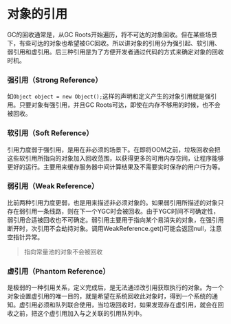 # 对象的引用

GC的回收通常是，从GC Roots开始遍历，将不可达的对象回收。但在某些场景下，有些可达的对象也希望被GC回收。所以讲对象的引用分为强引起、软引用、弱引用和虚引用。后三种引用是为了方便开发者通过代码的方式来确定对象的回收时机。

### 强引用（Strong Reference）

如`Object object = new Object();`这样的声明和定义产生的对象引用就是强引用。只要对象有强引用，并且GC Roots可达，即使在内存不够用的时候，也不会被回收。

### 软引用（Soft Reference）

引用力度弱于强引用，是用在非必须的场景下。在即将OOM之前，垃圾回收会把这些软引用所指向的对象加入回收范围，以获得更多的可用内存空间，让程序能够更好的运行。主要用来缓存服务器中间计算结果及不需要实时保存的用户行为等。

### 弱引用（Weak Reference）

比前两种引用力度更弱，也是用来描述非必须对象的。如果弱引用所描述的对象只存在弱引用一条线路，则在下一个YGC时会被回收。由于YGC时间不可确定性，弱引用合适被回收也不可确定。弱引用主要用于指向某个易消失的对象，在强引用断开时，次引用不会劫持对象。调用WeakReference.get()可能会返回null，注意空指针异常。

> 指向常量池的对象不会被回收

### 虚引用（Phantom Reference）

是极弱的一种引用关系，定义完成后，是无法通过改引用获取执行的对象。为一个对象设置虚引用的唯一目的，就是希望在系统回收此对象时，得到一个系统的通知。虚引用必须和队列联合使用，当垃圾回收时，如果发现存在虚引用，就会在回收之前，把这个虚引用加入与之关联的引用队列中。